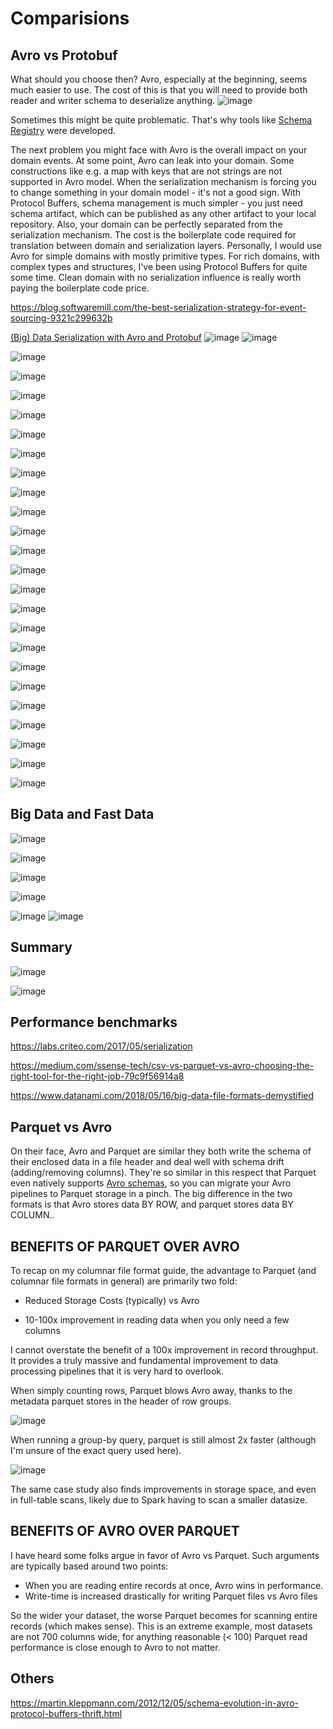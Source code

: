 # Comparisions

## Avro vs Protobuf

What should you choose then? Avro, especially at the beginning, seems much easier to use. The cost of this is that you will need to provide both reader and writer schema to deserialize anything.
![image](../../media/Comparisions-image1.jpg)

Sometimes this might be quite problematic. That's why tools like [Schema Registry](https://www.confluent.io/confluent-schema-registry/) were developed.

The next problem you might face with Avro is the overall impact on your domain events. At some point, Avro can leak into your domain. Some constructions like e.g. a map with keys that are not strings are not supported in Avro model. When the serialization mechanism is forcing you to change something in your domain model - it's not a good sign.
With Protocol Buffers, schema management is much simpler - you just need schema artifact, which can be published as any other artifact to your local repository. Also, your domain can be perfectly separated from the serialization mechanism. The cost is the boilerplate code required for translation between domain and serialization layers.
Personally, I would use Avro for simple domains with mostly primitive types. For rich domains, with complex types and structures, I've been using Protocol Buffers for quite some time. Clean domain with no serialization influence is really worth paying the boilerplate code price.

<https://blog.softwaremill.com/the-best-serialization-strategy-for-event-sourcing-9321c299632b>

[(Big) Data Serialization with Avro and Protobuf](https://www.slideshare.net/gschmutz/big-data-serialization-with-avro-and-protobuf)
![image](../../media/Comparisions-image2.jpg)
![image](../../media/Comparisions-image3.jpg)

![image](../../media/Comparisions-image4.jpg)

![image](../../media/Comparisions-image5.jpg)

![image](../../media/Comparisions-image6.jpg)

![image](../../media/Comparisions-image7.jpg)

![image](../../media/Comparisions-image8.jpg)

![image](../../media/Comparisions-image9.jpg)

![image](../../media/Comparisions-image10.jpg)

![image](../../media/Comparisions-image11.jpg)

![image](../../media/Comparisions-image12.jpg)

![image](../../media/Comparisions-image13.jpg)

![image](../../media/Comparisions-image14.jpg)

![image](../../media/Comparisions-image15.jpg)

![image](../../media/Comparisions-image16.jpg)

![image](../../media/Comparisions-image17.jpg)

![image](../../media/Comparisions-image18.jpg)

![image](../../media/Comparisions-image19.jpg)

![image](../../media/Comparisions-image20.jpg)

![image](../../media/Comparisions-image21.jpg)

![image](../../media/Comparisions-image22.jpg)

![image](../../media/Comparisions-image23.jpg)

![image](../../media/Comparisions-image24.jpg)

![image](../../media/Comparisions-image25.jpg)

![image](../../media/Comparisions-image26.jpg)

## Big Data and Fast Data

![image](../../media/Comparisions-image27.jpg)

![image](../../media/Comparisions-image28.jpg)

![image](../../media/Comparisions-image29.jpg)

![image](../../media/Comparisions-image30.jpg)

![image](../../media/Comparisions-image31.jpg)
![image](../../media/Comparisions-image32.jpg)

## Summary

![image](../../media/Comparisions-image33.jpg)

![image](../../media/Comparisions-image34.jpg)

## Performance benchmarks

<https://labs.criteo.com/2017/05/serialization>

<https://medium.com/ssense-tech/csv-vs-parquet-vs-avro-choosing-the-right-tool-for-the-right-job-79c9f56914a8>

<https://www.datanami.com/2018/05/16/big-data-file-formats-demystified>

## Parquet vs Avro

On their face, Avro and Parquet are similar they both write the schema of their enclosed data in a file header and deal well with schema drift (adding/removing columns). They're so similar in this respect that Parquet even natively supports [Avro schemas](https://github.com/apache/parquet-mr#avro), so you can migrate your Avro pipelines to Parquet storage in a pinch.
The big difference in the two formats is that Avro stores data BY ROW, and parquet stores data BY COLUMN..

## BENEFITS OF PARQUET OVER AVRO

To recap on my columnar file format guide, the advantage to Parquet (and columnar file formats in general) are primarily two fold:

- Reduced Storage Costs (typically) vs Avro

- 10-100x improvement in reading data when you only need a few columns

I cannot overstate the benefit of a 100x improvement in record throughput. It provides a truly massive and fundamental improvement to data processing pipelines that it is very hard to overlook.

When simply counting rows, Parquet blows Avro away, thanks to the metadata parquet stores in the header of row groups.

![image](../../media/Comparisions-image35.jpg)

When running a group-by query, parquet is still almost 2x faster (although I'm unsure of the exact query used here).

![image](../../media/Comparisions-image36.jpg)

The same case study also finds improvements in storage space, and even in full-table scans, likely due to Spark having to scan a smaller datasize.

## BENEFITS OF AVRO OVER PARQUET

I have heard some folks argue in favor of Avro vs Parquet. Such arguments are typically based around two points:

- When you are reading entire records at once, Avro wins in performance.
- Write-time is increased drastically for writing Parquet files vs Avro files

So the wider your dataset, the worse Parquet becomes for scanning entire records (which makes sense). This is an extreme example, most datasets are not 700 columns wide, for anything reasonable (< 100) Parquet read performance is close enough to Avro to not matter.

## Others

<https://martin.kleppmann.com/2012/12/05/schema-evolution-in-avro-protocol-buffers-thrift.html>
